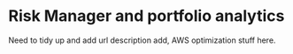 # Risk Manager and portfolio analytics 


Need to tidy up and add url description add, AWS optimization stuff here.
